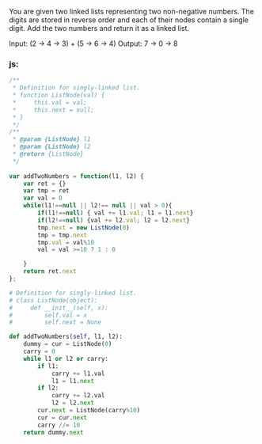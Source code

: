 You are given two linked lists representing two non-negative numbers. The digits are stored in reverse order and each of their nodes contain a single digit. Add the two numbers and return it as a linked list.

Input: (2 -> 4 -> 3) + (5 -> 6 -> 4)
Output: 7 -> 0 -> 8

### js:

```js
/**
 * Definition for singly-linked list.
 * function ListNode(val) {
 *     this.val = val;
 *     this.next = null;
 * }
 */
/**
 * @param {ListNode} l1
 * @param {ListNode} l2
 * @return {ListNode}
 */
 
var addTwoNumbers = function(l1, l2) {
    var ret = {}
    var tmp = ret
    var val = 0
    while(l1!==null || l2!== null || val > 0){
        if(l1!==null) { val += l1.val; l1 = l1.next}
        if(l2!==null) {val += l2.val; l2 = l2.next}
        tmp.next = new ListNode(0)
        tmp = tmp.next
        tmp.val = val%10
        val = val >=10 ? 1 : 0

    }
    return ret.next
};
```


```python
# Definition for singly-linked list.
# class ListNode(object):
#     def __init__(self, x):
#         self.val = x
#         self.next = None

def addTwoNumbers(self, l1, l2):
    dummy = cur = ListNode(0)
    carry = 0
    while l1 or l2 or carry:
        if l1:
            carry += l1.val
            l1 = l1.next
        if l2:
            carry += l2.val
            l2 = l2.next
        cur.next = ListNode(carry%10)
        cur = cur.next
        carry //= 10
    return dummy.next
```
